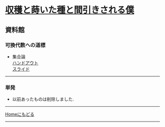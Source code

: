<!-- Global site tag (gtag.js) - Google Analytics -->
<script async src="https://www.googletagmanager.com/gtag/js?id=UA-212193483-1"></script>
<script>
  window.dataLayer = window.dataLayer || [];
  function gtag(){dataLayer.push(arguments);}
  gtag('js', new Date());

  gtag('config', 'UA-212193483-1');
</script>


# [収穫と蒔いた種と間引きされる僕](https://koutya0akari.github.io/)

## 資料館

### 可換代数への道標

- 集合論<br />
  [ハンドアウト](pdf/preparatory_section.pdf)<br />
  [スライド](pdf/M_preparation_section.pdf)<br />

---

### 単発

- 以前あったものは削除しました. 

---

[Homeにもどる](https://koutya0akari.github.io/)

---